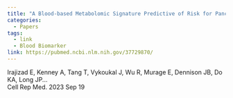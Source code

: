 ```yaml
---
title: "A Blood-based Metabolomic Signature Predictive of Risk for Pancreatic Cancer"
categories:
  - Papers
tags:
  - link
  - Blood Biomarker
link: https://pubmed.ncbi.nlm.nih.gov/37729870/
---
```


Irajizad E, Kenney A, Tang T, Vykoukal J, Wu R, Murage E, Dennison JB, Do KA, Long JP... <br/>Cell Rep Med. 2023 Sep 19
